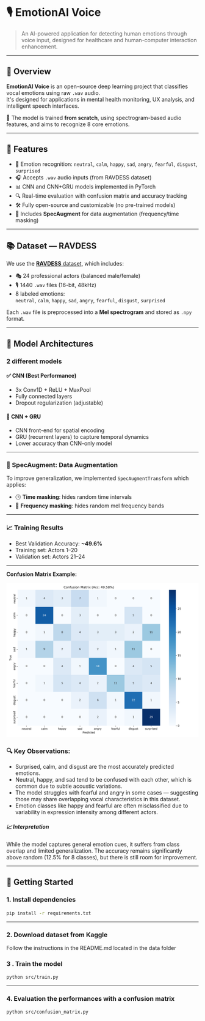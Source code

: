 # 🎙️ EmotionAI Voice

> An AI-powered application for detecting human emotions through voice input, designed for healthcare and human-computer interaction enhancement.

---

## 📌 Overview

**EmotionAI Voice** is an open-source deep learning project that classifies vocal emotions using raw `.wav` audio.  
It's designed for applications in mental health monitoring, UX analysis, and intelligent speech interfaces.

🔬 The model is trained **from scratch**, using spectrogram-based audio features, and aims to recognize 8 core emotions.

---

## 🎯 Features

- 🧠 Emotion recognition: `neutral`, `calm`, `happy`, `sad`, `angry`, `fearful`, `disgust`, `surprised`
- 🎧 Accepts `.wav` audio inputs (from RAVDESS dataset)
- 📊 CNN and CNN+GRU models implemented in PyTorch
- 🔍 Real-time evaluation with confusion matrix and accuracy tracking
- 🛠️ Fully open-source and customizable (no pre-trained models)
- 🧪 Includes **SpecAugment** for data augmentation (frequency/time masking)

---

## 📚 Dataset — RAVDESS

We use the [**RAVDESS** dataset](https://zenodo.org/record/1188976), which includes:

- 🎭 24 professional actors (balanced male/female)
- 🎙️ 1440 `.wav` files (16-bit, 48kHz)
- 8 labeled emotions:  
  `neutral`, `calm`, `happy`, `sad`, `angry`, `fearful`, `disgust`, `surprised`

Each `.wav` file is preprocessed into a **Mel spectrogram** and stored as `.npy` format.

---

## 🧠 Model Architectures

### 2 different models
#### ✅ CNN (Best Performance)
- 3x Conv1D + ReLU + MaxPool
- Fully connected layers
- Dropout regularization (adjustable)

#### 🔁 CNN + GRU
- CNN front-end for spatial encoding
- GRU (recurrent layers) to capture temporal dynamics
- Lower accuracy than CNN-only model

---

### 🧪 SpecAugment: Data Augmentation

To improve generalization, we implemented `SpecAugmentTransform` which applies:

- 🕒 **Time masking**: hides random time intervals
- 📡 **Frequency masking**: hides random mel frequency bands

---

### 📈 Training Results

- Best Validation Accuracy: **~49.6%**
- Training set: Actors 1–20
- Validation set: Actors 21–24

---

**Confusion Matrix Example:**

<img src="figures/confusion_matrix.png" alt="ConfusionMatrix" width="700">

### 🔍 Key Observations:
- Surprised, calm, and disgust are the most accurately predicted emotions.
- Neutral, happy, and sad tend to be confused with each other, which is common due to subtle acoustic variations.
- The model struggles with fearful and angry in some cases — suggesting those may share overlapping vocal characteristics in this dataset.
- Emotion classes like happy and fearful are often misclassified due to variability in expression intensity among different actors.

##### 📈 Interpretation
While the model captures general emotion cues, it suffers from class overlap and limited generalization. The accuracy remains significantly above random (12.5% for 8 classes), but there is still room for improvement.

---

## 🚀 Getting Started

### 1. Install dependencies

```bash
pip install -r requirements.txt
```
---

### 2. Download dataset from Kaggle

Follow the instructions in the README.md located in the data folder

### 3 . Train the model

```bash
python src/train.py
```
---

### 4.  Evaluation the performances with a confusion matrix

```bash
python src/confusion_matrix.py
```


